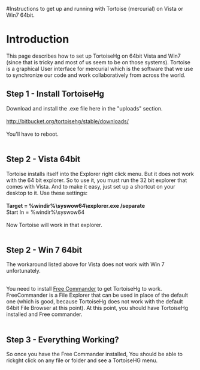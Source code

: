 #Instructions to get up and running with Tortoise (mercurial) on Vista or Win7 64bit.

# Introduction #

This page describes how to set up TortoiseHg on 64bit Vista and Win7 (since that is tricky and most of us seem to be on those systems).  Tortoise is a graphical User interface for mercurial which is the software that we use to synchronize our code and work collaboratively from across the world.

## Step 1 - Install TortoiseHg ##

Download and install the .exe file here in the "uploads" section.<br><br>
<a href='http://bitbucket.org/tortoisehg/stable/downloads/'>http://bitbucket.org/tortoisehg/stable/downloads/</a><br><br>You'll have to reboot.<br>
<br>
<h2>Step 2 - Vista 64bit</h2>

Tortoise installs itself into the Explorer right click menu.  But it does not work with the 64 bit explorer.  So to use it, you must run the 32 bit explorer that comes with Vista.  And to make it easy, just set up a shortcut on your desktop to it.  Use these settings:<br><br>
<b>Target = %windir%\syswow64\explorer.exe /separate</b><br>
Start In = %windir%\syswow64<br><br>
Now Tortoise will work in that explorer.<br>
<br>
<h2>Step 2 - Win 7 64bit</h2>

The workaround listed above for Vista does not work with Win 7 unfortunately.<br><br>

You need to install <a href='http://www.freecommander.com/fc_downl_en.htm'>Free Commander</a> to get TortoiseHg to work.  FreeCommander is a File Explorer that can be used in place of the default one (which is good, because TortoiseHg does not work with the default 64bit File Browser at this point).  At this point, you should have TortoiseHg installed and Free commander.<br><br>

<h2>Step 3 - Everything Working?</h2>

So once you have the Free Commander installed, You should be able to rickght click on any file or folder and see a TortoiseHG menu.
